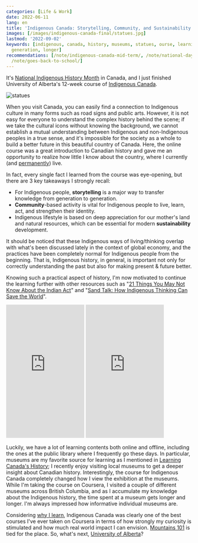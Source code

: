 ```yaml
---
categories: [Life & Work]
date: 2022-06-11
lang: en
title: 'Indigenous Canada: Storytelling, Community, and Sustainability'
images: [/images/indigenous-canada-final/statues.jpg]
lastmod: '2022-09-02'
keywords: [indigenous, canada, history, museums, statues, ourse, learning, alberta,
  generation, longer]
recommendations: [/note/indigenous-canada-mid-term/, /note/national-day-for-truth-and-reconciliation-2022/,
  /note/goes-back-to-school/]
---
```


It's [National Indigenous History Month](https://www.rcaanc-cirnac.gc.ca/eng/1466616436543/1534874922512) in Canada, and I just finished University of Alberta's 12-week course of [Indigenous Canada](https://www.coursera.org/learn/indigenous-canada/).

![statues](/images/indigenous-canada-final/statues.jpg)

When you visit Canada, you can easily find a connection to Indigenous culture in many forms such as road signs and public arts. However, it is not easy for everyone to understand the complex history behind the scene; if we take the cultural icons without knowing the background, we cannot establish a mutual understanding between Indigenous and non-Indigenous peoples in a true sense, and it's impossible for the society as a whole to build a better future in this beautiful country of Canada. Here, the online course was a great introduction to Canadian history and gave me an opportunity to realize how little I know about the country, where I currently (and [permanently](/note/canada-permanent-residency/)) live.

In fact, every single fact I learned from the course was eye-opening, but there are 3 key takeaways I strongly recall:

- For Indigenous people, **storytelling** is a major way to transfer knowledge from generation to generation.
- **Community**-based activity is vital for Indigenous people to live, learn, act, and strengthen their identity.
- Indigenous lifestyle is based on deep appreciation for our mother's land and natural resources, which can be essential for modern **sustainability** development.

It should be noticed that these Indigenous ways of living/thinking overlap with what's been discussed lately in the context of global economy, and the practices have been completely normal for Indigenous people from the beginning. That is, Indigenous history, in general, is important not only for correctly understanding the past but also for making present & future better.

Knowing such a practical aspect of history, I'm now motivated to continue the learning further with other resources such as "[21 Things You May Not Know About the Indian Act](https://www.amazon.ca/Things-Know-About-Indian-Reconciliation/dp/0995266522)" and "[Sand Talk: How Indigenous Thinking Can Save the World](https://www.amazon.ca/Sand-Talk-Indigenous-Thinking-World/dp/0062975641/)".

<iframe type="text/html" sandbox="allow-scripts allow-same-origin allow-popups" width="212" height="362" frameborder="0" allowfullscreen style="max-width:100%" src="https://read.amazon.ca/kp/card?asin=B07BR968DH&preview=newtab&linkCode=kpe&ref_=cm_sw_r_kb_dp_7YMTB5D1F1XVH25NXE5Q&hideBuy=true&hideShare=true" ></iframe>

<iframe type="text/html" sandbox="allow-scripts allow-same-origin allow-popups" width="212" height="362" frameborder="0" allowfullscreen style="max-width:100%" src="https://read.amazon.ca/kp/card?asin=B07WG8LKSN&preview=newtab&linkCode=kpe&ref_=cm_sw_r_kb_dp_VT465FBG30W36N6KM5BR&hideBuy=true&hideShare=true" ></iframe>

Luckily, we have a lot of learning contents both online and offline, including the ones at the public library where I frequently go these days. In particular, museums are my favorite source for learning as I mentioned in [Learning Canada's History](/note/indigenous-canada-mid-term/); I recently enjoy visiting local museums to get a deeper insight about Canadian history. Interestingly, the course for Indigenous Canada completely changed how I view the exhibition at the museums. While I'm taking the course on Coursera, I visited a couple of different museums across British Columbia, and as I accumulate my knowledge about the Indigenous history, the time spent at a museum gets longer and longer. I'm always impressed how informative individual museums are.

Considering [why I learn](/note/goes-back-to-school/), Indigenous Canada was clearly one of the best courses I've ever taken on Coursera in terms of how strongly my curiosity is stimulated and how much real world impact I can envision. [Mountains 101](https://www.coursera.org/learn/mountains-101) is tied for the place. So, what's next, [University of Alberta](https://www.coursera.org/ualberta)?

